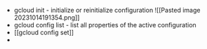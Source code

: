 - gcloud init - initialize or reinitialize configuration
![[Pasted image 20231014191354.png]]
- gcloud config list - list all properties of the active configuration
- [[gcloud config set]] 
- 